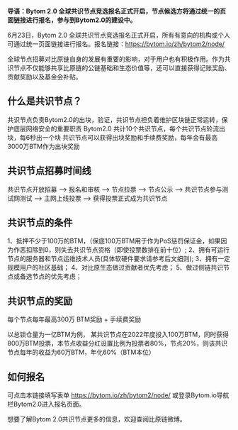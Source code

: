 **导语：Bytom 2.0 全球共识节点竞选报名正式开启，节点候选方将通过统一的页面链接进行报名，参与到Bytom2.0的建设中。**
 
6月23日，Bytom 2.0 全球共识节点竞选报名正式开启，所有有意向的机构或个人可通过统一页面链接进行报名。报名链接：https://bytom.io/zh/bytom2/node/

全球节点招募对比原链自身的发展有重要的影响，对于用户也有积极作用。作为共识节点不仅能够共享比原链的公链基础和生态价值等，还可以直接获得记账奖励、贡献奖励以及基金会补贴。

## 什么是共识节点？

共识节点负责Bytom2.0的出块，验证，共识节点担负着维护区块链正常运转，保护底层网络安全的重要职责
Bytom2.0 共计10个共识节点，每个共识节点轮流出块，每6秒出一个块
共识节点可以获得出块奖励和手续费奖励，每年会有最高3000万BTM作为出块奖励

## 共识节点招募时间线

共识节点开放招募 ——>  报名和审核  ——> 节点拉票 ——> 节点公示 ——> 共识节点参与测试网测试 ——> 主网上线投票 ——> 获得投票正式成为共识节点

## 共识节点的条件

1、抵押不少于100万的BTM，（保底100万BTM用于作为PoS惩罚保证金，如果因为作恶扣除到0，则失去共识节点资格（即使投票数排在前十位）;
2、拥有可运行节点的服务器和节点运维技术人员(具体软硬件要求请参考后文细则);
3、拥有一定规模用户的社区基础；
4、对比原生态做过贡献者优先考虑；
5、做过侧链共识节点或备选节点的优先考虑；

## 共识节点的奖励

每个节点每年最高300万 BTM奖励 + 手续费奖励

以总锁仓量为一亿BTM为例，
某共识节点在2022年度投入100万BTM，同时获得800万BTM投票，本节点收益分红设置比例为投票者80%，节点20%，则该共识节点每年的收益为60万BTM，年化60%（BTM本位）

## 如何报名

可点击本链接填写表单 https://bytom.io/zh/bytom2/node/ 或登录Bytom.io导航栏Bytom2.0进入报名页面。

想要了解Bytom 2.0共识节点更多的信息，欢迎查阅比原链微博。



